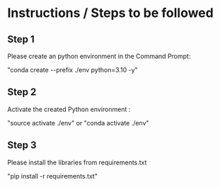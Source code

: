 # Instructions / Steps to be followed 

## Step 1
Please create an python environment  in the Command Prompt:

"conda create --prefix ./env python=3.10 -y"


## Step 2
Activate the created Python environment : 

"source activate ./env" or 
"conda activate ./env" 

## Step 3 
Please install the libraries from  requirements.txt 

"pip install -r requirements.txt"
